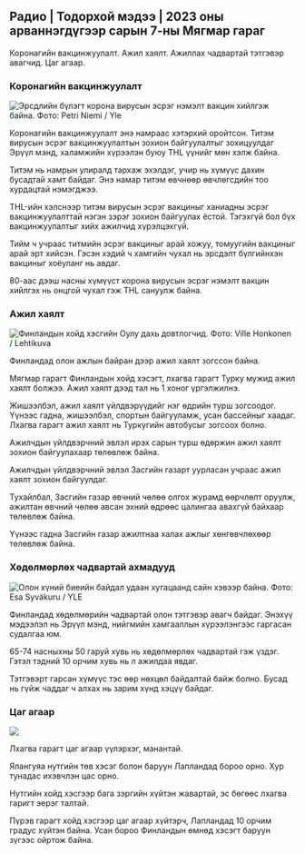 ## Радио \| Тодорхой мэдээ \| 2023 оны арваннэгдүгээр сарын 7-ны Мягмар гараг

Коронагийн вакцинжуулалт. Ажил хаялт. Ажиллах чадвартай тэтгэвэр авагчид. Цаг агаар.

### Коронагийн вакцинжуулалт

![Эрсдлийн бүлэгт корона вирусын эсрэг нэмэлт вакцин хийлгэж байна. Фото: Petri Niemi / Yle](https://images.cdn.yle.fi/image/upload/c_crop,h_2266,w_4027,x_0,y_0/ar_1.777777777777777,c_fill,g_faces,h_6705/w.q_auto:eco/f_auto/fl_lossy/v1675253861/39-99789363046bc0166b4)

Коронагийн вакцинжуулалт энэ намраас хэтэрхий оройтсон. Титэм вирусын эсрэг вакцинжуулалтын зохион байгуулалтыг зохицуулдаг Эрүүл мэнд, халамжийн хүрээлэн буюу THL үүнийг мөн хэлж байна.

Титэм нь намрын улиралд тархаж эхэлдэг, учир нь хүмүүс дахин бусадтай хамт байдаг. Энэ намар титэм өвчнөөр өвчлөгсдийн тоо хурдацтай нэмэгджээ.

THL-ийн хэлснээр титэм вирусын эсрэг вакциныг ханиадны эсрэг вакцинжуулалттай нэгэн зэрэг зохион байгуулах ёстой. Тэгэхгүй бол бүх вакцинжуулалтыг хийх ажилчид хүрэлцэхгүй.

Тийм ч учраас титмийн эсрэг вакциныг арай хожуу, томуугийн вакциныг арай эрт хийсэн. Гэсэн хэдий ч хамгийн чухал нь эрсдэлт бүлгийнхэн вакциныг хоёуланг нь авдаг.

80-аас дээш насны хүмүүст корона вирусын эсрэг нэмэлт вакцин хийлгэх нь онцгой чухал гэж THL сануулж байна.

### Ажил хаялт

![Финландын хойд хэсгийн Оулу дахь довтлогчид. Фото: Ville Honkonen / Lehtikuva](https://images.cdn.yle.fi/image/upload/c_crop,h_2880,w_5120,x_0,y_533/ar_1.777777777777777,c_fill,g_faces/610h,q_auto:eco/f_auto/fl_lossy/v1699368229/39-11968696549f7933eb81)

Финландад олон ажлын байран дээр ажил хаялт зогссон байна.

Мягмар гарагт Финландын хойд хэсэгт, лхагва гарагт Турку мужид ажил хаялт болжээ. Ажил хаялт дээд тал нь 1 хоног үргэлжилнэ.

Жишээлбэл, ажил хаялт үйлдвэрүүдийг нэг өдрийн турш зогсоодог. Үүнээс гадна, жишээлбэл, спортын байгууламж, усан бассейныг хаадаг. Лхагва гарагт ажил хаялт нь Туркугийн автобусыг зогсоох болно.

Ажилчдын үйлдвэрчний эвлэл ирэх сарын турш өдөржин ажил хаялт зохион байгуулахаар төлөвлөж байна.

Ажилчдын үйлдвэрчний эвлэл Засгийн газарт уурласан учраас ажил хаялт зохион байгуулдаг.

Тухайлбал, Засгийн газар өвчний чөлөө олгох журамд өөрчлөлт оруулж, ажилтан өвчний чөлөө авсан эхний өдрөөс цалингаа авахгүй байхаар төлөвлөж байна.

Үүнээс гадна Засгийн газар ажилтнаа халах ажлыг хөнгөвчлөхөөр төлөвлөж байна.

### Хөдөлмөрлөх чадвартай ахмадууд

![Олон хүний биеийн байдал удаан хугацаанд сайн хэвээр байна. Фото: Esa Syväkuru / YLE](https://images.cdn.yle.fi/image/upload/c_crop,h_3375,w_6000,x_0,y_47/ar_1.7777777777777777,c_fill,g_faces,h_02/d_pr.q_auto:eco/f_auto/fl_lossy/v1568642672/39-5915475d7f9625891ee)

Финландад хөдөлмөрийн чадвартай олон тэтгэвэр авагч байдаг. Энэхүү мэдээлэл нь Эрүүл мэнд, нийгмийн хамгааллын хүрээлэнгээс гаргасан судалгаа юм.

65-74 насныхны 50 гаруй хувь нь хөдөлмөрлөх чадвартай гэж үздэг. Гэтэл тэдний 10 орчим хувь нь л ажилдаа явдаг.

Тэтгэвэрт гарсан хүмүүс тэс өөр нөхцөл байдалтай байж болно. Бусад нь гүйж чаддаг ч алхах нь зарим хүнд хэцүү байдаг.

### Цаг агаар

![](https://images.cdn.yle.fi/image/upload/c_crop,h_1080,w_1919,x_0,y_0/ar_1.7777777777777777,c_fill,g_faces,h_675,w_1200/d/eqf_auto/fl_lossy/v1699373925/39-1197270654a63406a4f5)

Лхагва гарагт цаг агаар үүлэрхэг, манантай.

Ялангуяа нутгийн төв хэсэг болон баруун Лапландад бороо орно. Хур тунадас ихэвчлэн цас орно.

Нутгийн хойд хэсгээр бага зэргийн хүйтэн жавартай, эс бөгөөс лхагва гаригт эерэг талтай.

Пүрэв гарагт хойд хэсгээр цаг агаар хүйтэрч, Лапландад 10 орчим градус хүйтэн байна. Усан бороо Финландын өмнөд хэсэгт баруун зүгээс ойртож байна.